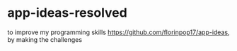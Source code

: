 # app-ideas-resolved
to improve my programming skills https://github.com/florinpop17/app-ideas, by making the challenges
